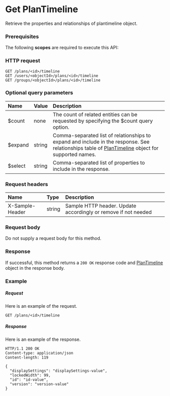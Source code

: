 # Get PlanTimeline

Retrieve the properties and relationships of plantimeline object.
### Prerequisites
The following **scopes** are required to execute this API: 
### HTTP request
<!-- { "blockType": "ignored" } -->
```http
GET /plans/<id>/timeline
GET /users/<objectId>/plans/<id>/timeline
GET /groups/<objectId>/plans/<id>/timeline
```
### Optional query parameters
|Name|Value|Description|
|:---------------|:--------|:-------|
|$count|none|The count of related entities can be requested by specifying the $count query option.|
|$expand|string|Comma-separated list of relationships to expand and include in the response. See relationships table of [PlanTimeline](../resources/plantimeline.md) object for supported names. |
|$select|string|Comma-separated list of properties to include in the response.|

### Request headers
| Name       | Type | Description|
|:-----------|:------|:----------|
| X-Sample-Header  | string  | Sample HTTP header. Update accordingly or remove if not needed|

### Request body
Do not supply a request body for this method.
### Response
If successful, this method returns a `200 OK` response code and [PlanTimeline](../resources/plantimeline.md) object in the response body.
### Example
##### Request
Here is an example of the request.
<!-- {
  "blockType": "request",
  "name": "get_plantimeline"
}-->
```http
GET /plans/<id>/timeline
```
##### Response
Here is an example of the response.
<!-- {
  "blockType": "response",
  "truncated": false,
  "@odata.type": "microsoft.graph.plantimeline"
} -->
```http
HTTP/1.1 200 OK
Content-type: application/json
Content-length: 119

{
  "displaySettings": "displaySettings-value",
  "lockedWidth": 99,
  "id": "id-value",
  "version": "version-value"
}
```

<!-- uuid: 54b8ec3a-e60b-4947-ae7c-df030a07b612
2015-10-21 09:22:00 UTC -->
<!-- {
  "type": "#page.annotation",
  "description": "Get PlanTimeline",
  "keywords": "",
  "section": "documentation",
  "tocPath": ""
}-->
